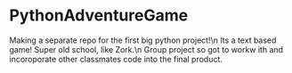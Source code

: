 # PythonAdventureGame
Making a separate repo for the first big python project!\n
Its a text based game! Super old school, like Zork.\n
Group project so got to workw ith and incoroporate other classmates code into the final product. 
